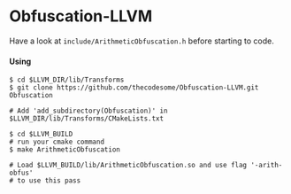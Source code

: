 # Obfuscation-LLVM

Have a look at `include/ArithmeticObfuscation.h` before starting to code.

#### Using 
```
$ cd $LLVM_DIR/lib/Transforms
$ git clone https://github.com/thecodesome/Obfuscation-LLVM.git Obfuscation

# Add 'add_subdirectory(Obfuscation)' in $LLVM_DIR/lib/Transforms/CMakeLists.txt

$ cd $LLVM_BUILD
# run your cmake command
$ make ArithmeticObfuscation

# Load $LLVM_BUILD/lib/ArithmeticObfuscation.so and use flag '-arith-obfus'
# to use this pass

```
